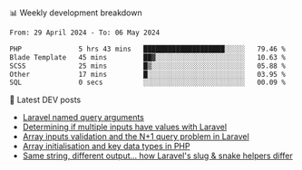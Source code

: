 📊 Weekly development breakdown
<!--START_SECTION:waka-->

```txt
From: 29 April 2024 - To: 06 May 2024

PHP              5 hrs 43 mins   ████████████████████░░░░░   79.46 %
Blade Template   45 mins         ██▓░░░░░░░░░░░░░░░░░░░░░░   10.63 %
SCSS             25 mins         █▒░░░░░░░░░░░░░░░░░░░░░░░   05.88 %
Other            17 mins         █░░░░░░░░░░░░░░░░░░░░░░░░   03.95 %
SQL              0 secs          ░░░░░░░░░░░░░░░░░░░░░░░░░   00.09 %
```

<!--END_SECTION:waka-->

📕 Latest DEV posts
<!-- BLOG-POST-LIST:START -->
- [Laravel named query arguments](https://dev.to/michaelvickersuk/laravel-named-query-arguments-28kd)
- [Determining if multiple inputs have values with Laravel](https://dev.to/michaelvickersuk/determining-if-multiple-inputs-have-values-with-laravel-km6)
- [Array inputs validation and the N+1 query problem in Laravel](https://dev.to/michaelvickersuk/array-inputs-validation-and-the-n1-query-problem-in-laravel-2agb)
- [Array initialisation and key data types in PHP](https://dev.to/michaelvickersuk/array-initialisation-and-key-data-types-in-php-1e5b)
- [Same string, different output... how Laravel&#39;s slug &amp; snake helpers differ](https://dev.to/michaelvickersuk/same-string-different-output-how-laravels-slug-snake-helpers-differ-1ccj)
<!-- BLOG-POST-LIST:END -->
